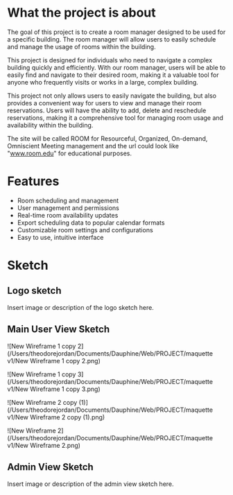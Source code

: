 # What the project is about

The goal of this project is to create a room manager designed to be used for a specific building. The room manager will allow users to easily schedule and manage the usage of rooms within the building.

This project is designed for individuals who need to navigate a complex building quickly and efficiently. With our room manager, users will be able to easily find and navigate to their desired room, making it a valuable tool for anyone who frequently visits or works in a large, complex building.

This project not only allows users to easily navigate the building, but also provides a convenient way for users to view and manage their room reservations. Users will have the ability to add, delete and reschedule reservations, making it a comprehensive tool for managing room usage and availability within the building.

The site will be called ROOM for Resourceful, Organized, On-demand, Omniscient Meeting management and the url could look like "www.room.edu" for educational purposes.

# Features

- Room scheduling and management
- User management and permissions
- Real-time room availability updates
- Export scheduling data to popular calendar formats
- Customizable room settings and configurations
- Easy to use, intuitive interface

# Sketch

## Logo sketch

Insert image or description of the logo sketch here.

## Main User View Sketch

![New Wireframe 1 copy 2](/Users/theodorejordan/Documents/Dauphine/Web/PROJECT/maquette v1/New Wireframe 1 copy 2.png)

![New Wireframe 1 copy 3](/Users/theodorejordan/Documents/Dauphine/Web/PROJECT/maquette v1/New Wireframe 1 copy 3.png)

![New Wireframe 2 copy (1)](/Users/theodorejordan/Documents/Dauphine/Web/PROJECT/maquette v1/New Wireframe 2 copy (1).png)

![New Wireframe 2](/Users/theodorejordan/Documents/Dauphine/Web/PROJECT/maquette v1/New Wireframe 2.png)

## Admin View Sketch

Insert image or description of the admin view sketch here.
